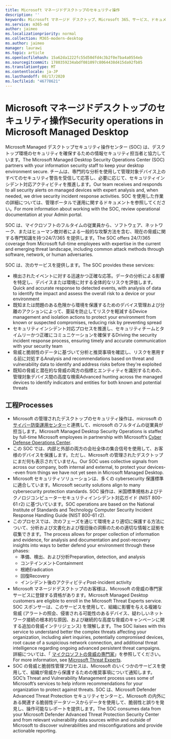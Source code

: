 ```yaml
---
title: Microsoft マネージドデスクトップのセキュリティ操作
description: ''
keywords: Microsoft マネージド デスクトップ、Microsoft 365、サービス、ドキュメント
ms.service: m365-md
author: jaimeo
ms.localizationpriority: normal
ms.collection: M365-modern-desktop
ms.author: jaimeo
manager: laurawi
ms.topic: article
ms.openlocfilehash: 15a62da1222fc55d50dfd4c3b2f0e7ba4a0554eb
ms.sourcegitcommit: 1780359234abdf081097c8064438d415da92fb85
ms.translationtype: MT
ms.contentlocale: ja-JP
ms.lasthandoff: 08/17/2020
ms.locfileid: "46778621"
---
```

# <a name="security-operations-in-microsoft-managed-desktop"></a><span data-ttu-id="fb90c-103">Microsoft マネージドデスクトップのセキュリティ操作</span><span class="sxs-lookup"><span data-stu-id="fb90c-103">Security operations in Microsoft Managed Desktop</span></span>

<span data-ttu-id="fb90c-104">Microsoft Managed デスクトップセキュリティ操作センター (SOC) は、デスクトップ環境のセキュリティを確保するための情報セキュリティ担当者と協力しています。</span><span class="sxs-lookup"><span data-stu-id="fb90c-104">The Microsoft Managed Desktop Security Operations Center (SOC) partners with your information security staff to keep your desktop environment secure.</span></span> <span data-ttu-id="fb90c-105">チームは、専門的な分析を使用して管理対象デバイス上のすべてのセキュリティ警告を受信して応答し、必要に応じて、セキュリティインシデント対応アクティビティを推進します。</span><span class="sxs-lookup"><span data-stu-id="fb90c-105">Our team receives and responds to all security alerts on managed devices with expert analysis and, when needed, we drive security incident response activities.</span></span> <span data-ttu-id="fb90c-106">SOC を使用した作業の詳細については、管理ポータルで運用に関するドキュメントを参照してください。</span><span class="sxs-lookup"><span data-stu-id="fb90c-106">For more information about working with the SOC, review operational documentation at your Admin portal.</span></span>

<span data-ttu-id="fb90c-107">SOC は、マイクロソフトのフルタイムの従業員から、ソフトウェア、ネットワーク、またはヒューマン敵対者による一般的な攻撃方法を含む、現在の脅威に関する専門知識を持つ24/7/365 を提供します。</span><span class="sxs-lookup"><span data-stu-id="fb90c-107">The SOC offers 24/7/365 coverage from Microsoft full-time employees with expertise in the current and emerging threat landscape, including common attack methods through software, network, or human adversaries.</span></span>

<span data-ttu-id="fb90c-108">SOC は、次のサービスを提供します。</span><span class="sxs-lookup"><span data-stu-id="fb90c-108">The SOC provides these services:</span></span>
- <span data-ttu-id="fb90c-109">検出されたイベントに対する迅速かつ正確な応答。データの分析による影響を特定し、デバイスまたは環境に対する全体的なリスクを評価します。</span><span class="sxs-lookup"><span data-stu-id="fb90c-109">Quick and accurate response to detected events, with analysis of data to identify the impact and assess the overall risk to a device or your environment</span></span>
- <span data-ttu-id="fb90c-110">既知または問題のある危険から環境を保護するためのデバイス管理および分離のアクションによって、蔓延を防止してリスクを軽減する</span><span class="sxs-lookup"><span data-stu-id="fb90c-110">Device management and isolation actions to protect your environment from known or suspected compromises, reducing risk by preventing spread</span></span>
- <span data-ttu-id="fb90c-111">セキュリティインシデント対応プロセスを推進し、セキュリティチームとタイムリーかつ正確にコミュニケーションを確保する</span><span class="sxs-lookup"><span data-stu-id="fb90c-111">Driving the security incident response process, ensuring timely and accurate communication with your security team</span></span>
- <span data-ttu-id="fb90c-112">脅威と脆弱性のデータに基づいて分析と推奨事項を確認し、リスクを悪用する前に対処する</span><span class="sxs-lookup"><span data-stu-id="fb90c-112">Analysis and recommendations based on threat and vulnerability data to identify and address risks before they're exploited</span></span>
- <span data-ttu-id="fb90c-113">既知の脅威と潜在的な脅威の両方の指標とエンティティを識別するための、管理対象デバイス間の高度な検索</span><span class="sxs-lookup"><span data-stu-id="fb90c-113">Advanced hunting across the managed devices to identify indicators and entities for both known and potential threats</span></span>

## <a name="processes"></a><span data-ttu-id="fb90c-114">工程</span><span class="sxs-lookup"><span data-stu-id="fb90c-114">Processes</span></span>

- <span data-ttu-id="fb90c-115">Microsoft の管理されたデスクトップのセキュリティ操作は、microsoft の [サイバー防衛運用センター](https://www.microsoft.com/msrc/cdoc)と連携して、microsoft のフルタイムの従業員が担当します。</span><span class="sxs-lookup"><span data-stu-id="fb90c-115">Microsoft Managed Desktop Security Operations is staffed by full-time Microsoft employees in partnership with  Microsoft’s [Cyber Defense Operations Center](https://www.microsoft.com/msrc/cdoc).</span></span> 
- <span data-ttu-id="fb90c-116">この SOC では、内部と外部の両方の会社全体の集合信号を使用して、お客様のデバイスを保護します。ただし、Microsoft の管理されたデスクトップにまだ何も表示されていません。</span><span class="sxs-lookup"><span data-stu-id="fb90c-116">Our SOC uses collective signals from across our company, both internal and external, to protect your devices--even from things we have not yet seen in Microsoft Managed Desktop.</span></span>
- <span data-ttu-id="fb90c-117">Microsoft セキュリティソリューションは、多くの cybersecurity 保護標準に適合しています。</span><span class="sxs-lookup"><span data-stu-id="fb90c-117">Microsoft security solutions align to many cybersecurity protection standards.</span></span> <span data-ttu-id="fb90c-118">SOC 操作は、米国標準規格およびテクノロジコンピューターセキュリティインシデント対応ガイド (NIST 800-61 r2) に基づいています。</span><span class="sxs-lookup"><span data-stu-id="fb90c-118">SOC operations are based on the National Institute of Standards and Technology Computer Security Incident Response Handling Guide (NIST 800-61 r2).</span></span>
- <span data-ttu-id="fb90c-119">このプロセスでは、次のフェーズを通じて環境をより適切に保護する方法について、分析および文書化および復旧後の洞察のための適切な情報と証拠を収集できます。</span><span class="sxs-lookup"><span data-stu-id="fb90c-119">The process allows for proper collection of information and evidence, for analysis and documentation and post-recovery insights into ways to better defend your environment through these phases:</span></span>
    - <span data-ttu-id="fb90c-120">準備、検出、および分析</span><span class="sxs-lookup"><span data-stu-id="fb90c-120">Preparation, detection, and analysis</span></span>
    - <span data-ttu-id="fb90c-121">コンテインメント</span><span class="sxs-lookup"><span data-stu-id="fb90c-121">Containment</span></span>
    - <span data-ttu-id="fb90c-122">根絶</span><span class="sxs-lookup"><span data-stu-id="fb90c-122">Eradication</span></span>
    - <span data-ttu-id="fb90c-123">回復</span><span class="sxs-lookup"><span data-stu-id="fb90c-123">Recovery</span></span>
    - <span data-ttu-id="fb90c-124">インシデント後のアクティビティ</span><span class="sxs-lookup"><span data-stu-id="fb90c-124">Post-incident activity</span></span>
- <span data-ttu-id="fb90c-125">Microsoft マネージドデスクトップのお客様は、Microsoft の脅威の専門家サービスに登録する資格があります。</span><span class="sxs-lookup"><span data-stu-id="fb90c-125">Microsoft Managed Desktop customers are eligible to enroll in the Microsoft Threat Experts service.</span></span> <span data-ttu-id="fb90c-126">SOC スポンサーは、このサービスを使用して、組織に影響を与える複雑な脅威 (アラートの照会、侵害される可能性のあるデバイス、疑わしいネットワーク接続の根本的な原因、および継続的な高度な脅威のキャンペーンに関する追加の脅威インテリジェンス) を理解します。</span><span class="sxs-lookup"><span data-stu-id="fb90c-126">The SOC liaises with this service to understand better the complex threats affecting your organization, including alert inquiries, potentially compromised devices, root cause of a suspicious network connection, and additional threat intelligence regarding ongoing advanced persistent threat campaigns.</span></span> <span data-ttu-id="fb90c-127">詳細については、「 [マイクロソフトの脅威の専門家](https://docs.microsoft.com/windows/security/threat-protection/microsoft-defender-atp/microsoft-threat-experts)」を参照してください。</span><span class="sxs-lookup"><span data-stu-id="fb90c-127">For more information, see [Microsoft Threat Experts](https://docs.microsoft.com/windows/security/threat-protection/microsoft-defender-atp/microsoft-threat-experts).</span></span>
- <span data-ttu-id="fb90c-128">SOC の脅威と脆弱性管理プロセスは、Microsoft のいくつかのサービスを使用して、組織が脅威から保護するための推奨事項について通知します。</span><span class="sxs-lookup"><span data-stu-id="fb90c-128">SOC’s Threat and Vulnerability Management process uses some of Microsoft’s services to help inform recommendations for your organization to protect against threats.</span></span> <span data-ttu-id="fb90c-129">SOC は、Microsoft Defender Advanced Threat Protection セキュリティセンターと、Microsoft の内外にある関連する脆弱性データソースからデータを使用して、脆弱性と誤りを発見し、操作可能なレポートを提供します。</span><span class="sxs-lookup"><span data-stu-id="fb90c-129">The SOC consumes data from your Microsoft Defender Advanced Threat Protection Security Center and from relevant vulnerability data sources within and outside of Microsoft to discover vulnerabilities and misconfigurations and provide actionable reporting.</span></span>
